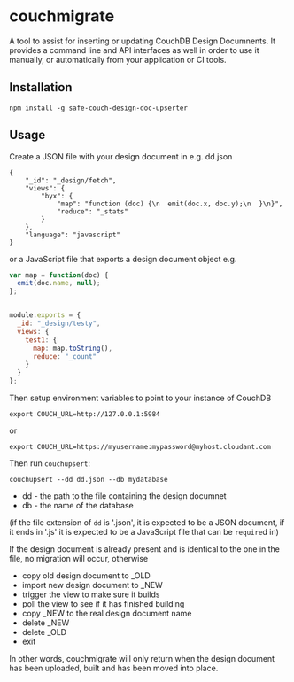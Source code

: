 # couchmigrate

A tool to assist for inserting or updating CouchDB Design Documnents. It provides a command line and API interfaces as well in order to use it manually, or  automatically from your application or CI tools.

## Installation

    npm install -g safe-couch-design-doc-upserter
    
## Usage

Create a JSON file with your design document in e.g. dd.json

    {
        "_id": "_design/fetch",
        "views": {
            "byx": {
                "map": "function (doc) {\n  emit(doc.x, doc.y);\n  }\n}",
                "reduce": "_stats"
            }
        },
        "language": "javascript"
    }

or a JavaScript file that exports a design document object e.g.

```js
var map = function(doc) {
  emit(doc.name, null);
};


module.exports = {
  _id: "_design/testy",
  views: {
    test1: {
      map: map.toString(),
      reduce: "_count"
    }
  }
};
```

Then setup environment variables to point to your instance of CouchDB

    export COUCH_URL=http://127.0.0.1:5984
  
or

    export COUCH_URL=https://myusername:mypassword@myhost.cloudant.com

Then run `couchupsert`:

    couchupsert --dd dd.json --db mydatabase

* dd - the path to the file containing the design documnet 
* db - the name of the database

(if the file extension of `dd` is '.json', it is expected to be a JSON document, if it ends in '.js' it is expected to be a JavaScript file that can be `require`d in)

If the design document is already present and is identical to the one in the file, no migration will occur, otherwise

* copy old design document to _OLD
* import new design document to _NEW
* trigger the view to make sure it builds
* poll the view to see if it has finished building
* copy _NEW to the real design document name
* delete _NEW 
* delete _OLD
* exit

In other words, couchmigrate will only return when the design document has been uploaded, built and has been moved into place.
